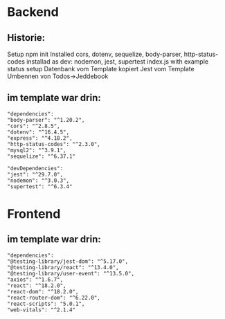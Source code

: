 # Backend

## Historie:

Setup npm init
Installed cors, dotenv, sequelize, body-parser, http-status-codes
installad as dev: nodemon, jest, supertest
index.js with example status setup
Datenbank vom Template kopiert
Jest vom Template
Umbennen von Todos->Jeddebook

## im template war drin:

```
"dependencies":
"body-parser": "^1.20.2",
"cors": "^2.8.5",
"dotenv": "^16.4.5",
"express": "^4.18.2",
"http-status-codes": "^2.3.0",
"mysql2": "^3.9.1",
"sequelize": "^6.37.1"

"devDependencies":
"jest": "^29.7.0",
"nodemon": "^3.0.3",
"supertest": "^6.3.4"
```

# Frontend

## im template war drin:

```
"dependencies":
"@testing-library/jest-dom": "^5.17.0",
"@testing-library/react": "^13.4.0",
"@testing-library/user-event": "^13.5.0",
"axios": "^1.6.7",
"react": "^18.2.0",
"react-dom": "^18.2.0",
"react-router-dom": "^6.22.0",
"react-scripts": "5.0.1",
"web-vitals": "^2.1.4"
```
